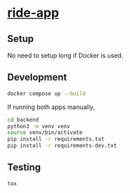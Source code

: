 # [ride-app](https://github.com/devvienxyz/ride-app)

## Setup

No need to setup long if Docker is used.

## Development

```bash
docker compose up --build
```

If running both apps manually,

```bash
cd backend
python3 -m venv venv
source venv/bin/activate
pip install -r requirements.txt
pip install -r requirements-dev.txt

```

## Testing

```bash
tox
```
